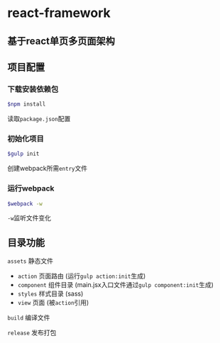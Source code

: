 # react-framework

## 基于react单页多页面架构

## 项目配置

### 下载安装依赖包
```bash
$npm install
```
读取`package.json`配置

### 初始化项目
```bash
$gulp init
```
创建webpack所需`entry`文件

### 运行webpack
```bash
$webpack -w
```
`-w`监听文件变化

## 目录功能
`assets` 静态文件
+ `action` 页面路由 (运行`gulp action:init`生成)
+ `component` 组件目录 (main.jsx入口文件通过`gulp component:init`生成)
+ `styles` 样式目录 (sass)
+ `view` 页面 (被`action`引用)

`build` 编译文件

`release` 发布打包